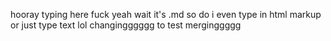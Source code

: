 
hooray typing here fuck yeah
wait it's .md so do i even type in html markup or just type text lol
changingggggg to test merginggggg
